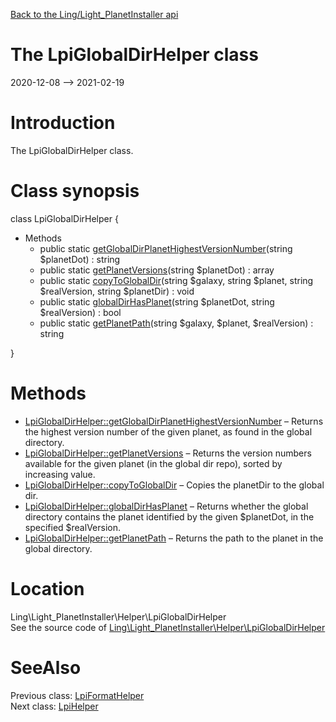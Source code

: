 [Back to the Ling/Light_PlanetInstaller api](https://github.com/lingtalfi/Light_PlanetInstaller/blob/master/doc/api/Ling/Light_PlanetInstaller.md)



The LpiGlobalDirHelper class
================
2020-12-08 --> 2021-02-19






Introduction
============

The LpiGlobalDirHelper class.



Class synopsis
==============


class <span class="pl-k">LpiGlobalDirHelper</span>  {

- Methods
    - public static [getGlobalDirPlanetHighestVersionNumber](https://github.com/lingtalfi/Light_PlanetInstaller/blob/master/doc/api/Ling/Light_PlanetInstaller/Helper/LpiGlobalDirHelper/getGlobalDirPlanetHighestVersionNumber.md)(string $planetDot) : string
    - public static [getPlanetVersions](https://github.com/lingtalfi/Light_PlanetInstaller/blob/master/doc/api/Ling/Light_PlanetInstaller/Helper/LpiGlobalDirHelper/getPlanetVersions.md)(string $planetDot) : array
    - public static [copyToGlobalDir](https://github.com/lingtalfi/Light_PlanetInstaller/blob/master/doc/api/Ling/Light_PlanetInstaller/Helper/LpiGlobalDirHelper/copyToGlobalDir.md)(string $galaxy, string $planet, string $realVersion, string $planetDir) : void
    - public static [globalDirHasPlanet](https://github.com/lingtalfi/Light_PlanetInstaller/blob/master/doc/api/Ling/Light_PlanetInstaller/Helper/LpiGlobalDirHelper/globalDirHasPlanet.md)(string $planetDot, string $realVersion) : bool
    - public static [getPlanetPath](https://github.com/lingtalfi/Light_PlanetInstaller/blob/master/doc/api/Ling/Light_PlanetInstaller/Helper/LpiGlobalDirHelper/getPlanetPath.md)(string $galaxy, $planet, $realVersion) : string

}






Methods
==============

- [LpiGlobalDirHelper::getGlobalDirPlanetHighestVersionNumber](https://github.com/lingtalfi/Light_PlanetInstaller/blob/master/doc/api/Ling/Light_PlanetInstaller/Helper/LpiGlobalDirHelper/getGlobalDirPlanetHighestVersionNumber.md) &ndash; Returns the highest version number of the given planet, as found in the global directory.
- [LpiGlobalDirHelper::getPlanetVersions](https://github.com/lingtalfi/Light_PlanetInstaller/blob/master/doc/api/Ling/Light_PlanetInstaller/Helper/LpiGlobalDirHelper/getPlanetVersions.md) &ndash; Returns the version numbers available for the given planet (in the global dir repo), sorted by increasing value.
- [LpiGlobalDirHelper::copyToGlobalDir](https://github.com/lingtalfi/Light_PlanetInstaller/blob/master/doc/api/Ling/Light_PlanetInstaller/Helper/LpiGlobalDirHelper/copyToGlobalDir.md) &ndash; Copies the planetDir to the global dir.
- [LpiGlobalDirHelper::globalDirHasPlanet](https://github.com/lingtalfi/Light_PlanetInstaller/blob/master/doc/api/Ling/Light_PlanetInstaller/Helper/LpiGlobalDirHelper/globalDirHasPlanet.md) &ndash; Returns whether the global directory contains the planet identified by the given $planetDot, in the specified $realVersion.
- [LpiGlobalDirHelper::getPlanetPath](https://github.com/lingtalfi/Light_PlanetInstaller/blob/master/doc/api/Ling/Light_PlanetInstaller/Helper/LpiGlobalDirHelper/getPlanetPath.md) &ndash; Returns the path to the planet in the global directory.





Location
=============
Ling\Light_PlanetInstaller\Helper\LpiGlobalDirHelper<br>
See the source code of [Ling\Light_PlanetInstaller\Helper\LpiGlobalDirHelper](https://github.com/lingtalfi/Light_PlanetInstaller/blob/master/Helper/LpiGlobalDirHelper.php)



SeeAlso
==============
Previous class: [LpiFormatHelper](https://github.com/lingtalfi/Light_PlanetInstaller/blob/master/doc/api/Ling/Light_PlanetInstaller/Helper/LpiFormatHelper.md)<br>Next class: [LpiHelper](https://github.com/lingtalfi/Light_PlanetInstaller/blob/master/doc/api/Ling/Light_PlanetInstaller/Helper/LpiHelper.md)<br>
